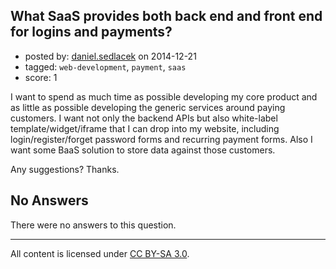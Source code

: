 ## What SaaS provides both back end and front end for logins and payments?

- posted by: [daniel.sedlacek](https://stackexchange.com/users/226623/daniel-sedlacek) on 2014-12-21
- tagged: `web-development`, `payment`, `saas`
- score: 1

I want to spend as much time as possible developing my core product and as little as possible developing the generic services around paying customers. I want not only the backend APIs but also white-label template/widget/iframe that I can drop into my website, including login/register/forget password forms and recurring payment forms. Also I want some BaaS solution to store data against those customers.

Any suggestions? Thanks.

## No Answers

There were no answers to this question.


---

All content is licensed under [CC BY-SA 3.0](https://creativecommons.org/licenses/by-sa/3.0/).
